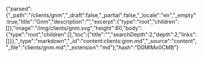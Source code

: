 {"parsed":{"_path":"/clients/gnm","_draft":false,"_partial":false,"_locale":"en","_empty":true,"title":"Gnm","description":"","excerpt":{"type":"root","children":[]},"image":"/img/clients/gnm.svg","height":60,"body":{"type":"root","children":[],"toc":{"title":"","searchDepth":2,"depth":2,"links":[]}},"_type":"markdown","_id":"content:clients:gnm.md","_source":"content","_file":"clients/gnm.md","_extension":"md"},"hash":"D0MlMo0CMB"}